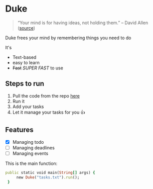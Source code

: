 # Duke
> “Your mind is for having ideas, not holding them.” – David Allen ([source](https://dansilvestre.com/productivity-quotes/))

Duke frees your mind by remembering things you need to do

It's 
- Text-based
- easy to learn
- ~~Fast~~ _SUPER FAST_ to use

## Steps to run
1. Pull the code from the repo [here](https://github.com/anchengyang/ip)
2. Run it
3. Add your tasks
4. Let it manage your tasks for you 👍

## Features
- [x] Managing todo
- [ ] Managing deadlines
- [ ] Managing events

This is the main function:
   ```ruby
   public static void main(String[] args) {
        new Duke("tasks.txt").run();
    }
   ```
